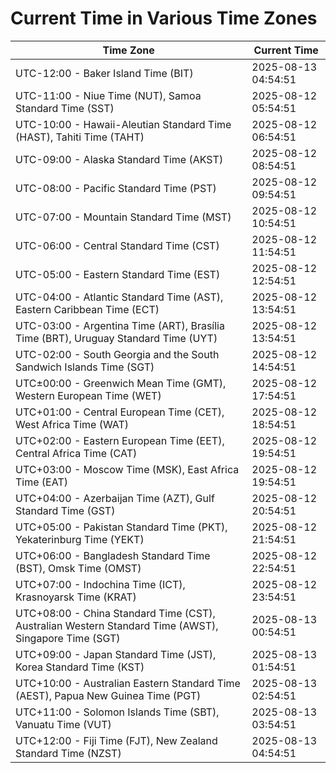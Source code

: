 # Current Time in Various Time Zones

| Time Zone | Current Time |
|-----------|--------------|
| UTC-12:00 - Baker Island Time (BIT) | 2025-08-13 04:54:51 |
| UTC-11:00 - Niue Time (NUT), Samoa Standard Time (SST) | 2025-08-12 05:54:51 |
| UTC-10:00 - Hawaii-Aleutian Standard Time (HAST), Tahiti Time (TAHT) | 2025-08-12 06:54:51 |
| UTC-09:00 - Alaska Standard Time (AKST) | 2025-08-12 08:54:51 |
| UTC-08:00 - Pacific Standard Time (PST) | 2025-08-12 09:54:51 |
| UTC-07:00 - Mountain Standard Time (MST) | 2025-08-12 10:54:51 |
| UTC-06:00 - Central Standard Time (CST) | 2025-08-12 11:54:51 |
| UTC-05:00 - Eastern Standard Time (EST) | 2025-08-12 12:54:51 |
| UTC-04:00 - Atlantic Standard Time (AST), Eastern Caribbean Time (ECT) | 2025-08-12 13:54:51 |
| UTC-03:00 - Argentina Time (ART), Brasília Time (BRT), Uruguay Standard Time (UYT) | 2025-08-12 13:54:51 |
| UTC-02:00 - South Georgia and the South Sandwich Islands Time (SGT) | 2025-08-12 14:54:51 |
| UTC±00:00 - Greenwich Mean Time (GMT), Western European Time (WET) | 2025-08-12 17:54:51 |
| UTC+01:00 - Central European Time (CET), West Africa Time (WAT) | 2025-08-12 18:54:51 |
| UTC+02:00 - Eastern European Time (EET), Central Africa Time (CAT) | 2025-08-12 19:54:51 |
| UTC+03:00 - Moscow Time (MSK), East Africa Time (EAT) | 2025-08-12 19:54:51 |
| UTC+04:00 - Azerbaijan Time (AZT), Gulf Standard Time (GST) | 2025-08-12 20:54:51 |
| UTC+05:00 - Pakistan Standard Time (PKT), Yekaterinburg Time (YEKT) | 2025-08-12 21:54:51 |
| UTC+06:00 - Bangladesh Standard Time (BST), Omsk Time (OMST) | 2025-08-12 22:54:51 |
| UTC+07:00 - Indochina Time (ICT), Krasnoyarsk Time (KRAT) | 2025-08-12 23:54:51 |
| UTC+08:00 - China Standard Time (CST), Australian Western Standard Time (AWST), Singapore Time (SGT) | 2025-08-13 00:54:51 |
| UTC+09:00 - Japan Standard Time (JST), Korea Standard Time (KST) | 2025-08-13 01:54:51 |
| UTC+10:00 - Australian Eastern Standard Time (AEST), Papua New Guinea Time (PGT) | 2025-08-13 02:54:51 |
| UTC+11:00 - Solomon Islands Time (SBT), Vanuatu Time (VUT) | 2025-08-13 03:54:51 |
| UTC+12:00 - Fiji Time (FJT), New Zealand Standard Time (NZST) | 2025-08-13 04:54:51 |
